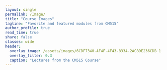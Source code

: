 ```yaml
---
layout: single
permalink: /Image/
title: "Course Images"
tagline: "Favorite and featured modules from CM515"
author_profile: true
read_time: true
share: false
classes: wide
header:
  overlay_image: /assets/images/6CDF7340-AF4F-4F43-8334-2AC89E236CDB_1_105_c.jpeg
  overlay_filter: 0.3
  caption: "Lectures from the CM515 Course"
---
```

